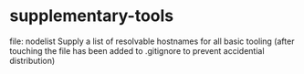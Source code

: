 # supplementary-tools
file: nodelist
Supply a list of resolvable hostnames for all basic tooling
(after touching the file has been added to .gitignore to prevent
accidential distribution)
